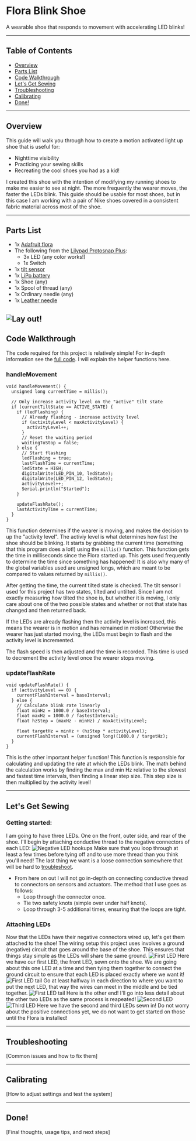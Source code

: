 # Flora Blink Shoe

A wearable shoe that responds to movement with accelerating LED blinks!

---

## Table of Contents

- [Overview](#overview)
- [Parts List](#parts-list)
- [Code Walkthrough](#code-walkthrough)
- [Let's Get Sewing](#lets-get-sewing)
- [Troubleshooting](#troubleshooting)
- [Calibrating](#calibrating)
- [Done!](#done)

---

## Overview

This guide will walk you through how to create a motion activated light up shoe that is useful for:
- Nighttime visibility
- Practicing your sewing skills
- Recreating the cool shoes you had as a kid!

I created this shoe with the intention of modifying my running shoes to make me easier to see at night. The more frequently the wearer moves, the faster the LEDs blink. This guide should be usable for most shoes, but in this case I am working with a pair of Nike shoes covered in a consistent fabric material across most of the shoe.

---

## Parts List

- 1x [Adafruit flora](https://www.adafruit.com/product/659)
- The following from the [Lilypad Protosnap Plus](https://www.sparkfun.com/lilypad-protosnap-plus.html):
  - 3x LED (any color works!)
  - 1x Switch
- 1x [tilt sensor](https://www.sparkfun.com/tilt-sensor-at407.html?gQT=1)
- 1x [LiPo battery](https://www.amazon.com/EEMB-Rechargeable-Connector-Wireless-Polarity/dp/B0B7N2T1TD)
- 1x Shoe (any)
- 1x Spool of thread (any)
- 1x Ordinary needle (any)
- 1x [Leather needle](https://www.amazon.com/dp/B08H86BQJB)

![Lay out!](images/01_parts_list.jpg)
---

## Code Walkthrough

The code required for this project is relatively simple! For in-depth information see the [full code](blink_shoe.ino). I will explain the helper functions here.

### handleMovement
```
void handleMovement() {
  unsigned long currentTime = millis();

  // Only increase activity level on the "active" tilt state
  if (currentTiltState == ACTIVE_STATE) {
    if (ledFlashing) {
      // Already flashing - increase activity level
      if (activityLevel < maxActivityLevel) {
        activityLevel++;
      }
      // Reset the waiting period
      waitingToStop = false;
    } else {
      // Start flashing
      ledFlashing = true;
      lastFlashTime = currentTime;
      ledState = HIGH;
      digitalWrite(LED_PIN_10, ledState);
      digitalWrite(LED_PIN_12, ledState);
      activityLevel++;
      Serial.println("Started");
    }

    updateFlashRate();
    lastActivityTime = currentTime;
  }
}
```
This function determines if the wearer is moving, and makes the decision to up the "activity level". The activiy level is what determines how fast the shoe should be blinking. It starts by grabbing the current time (something that this program does a lot!) using the `millis()` function. This function gets the time in milliseconds since the Flora started up. This gets used frequently to determine the time since something has happened! It is also why many of the global variables used are unsigned longs, which are meant to be compared to values returned by `millis()`.

After getting the time, the current tilted state is checked. The tilt sensor I used for this project has two states, tilted and untilted. Since I am not exactly measuring how tilted the shoe is, but whether it is moving, I only care about one of the two possible states and whether or not that state has changed and then returned back.

If the LEDs are already flashing then the activity level is increased, this means the wearer is in motion and has remained in motion! Otherwise the wearer has just started moving, the LEDs must begin to flash and the activity level is incremented.

The flash speed is then adjusted and the time is recorded. This time is used to decrement the activity level once the wearer stops moving.

### updateFlashRate
```
void updateFlashRate() {
  if (activityLevel == 0) {
    currentFlashInterval = baseInterval;
  } else {
    // Calculate blink rate linearly
    float minHz = 1000.0 / baseInterval;
    float maxHz = 1000.0 / fastestInterval;
    float hzStep = (maxHz - minHz) / maxActivityLevel;

    float targetHz = minHz + (hzStep * activityLevel);
    currentFlashInterval = (unsigned long)(1000.0 / targetHz);
  }
}
```
This is the other important helper function! This function is responsible for calculating and updating the rate at which the LEDs blink. The math behind the calculation works by finding the max and min Hz relative to the slowest and fastest time intervals, then finding a linear step size. This step size is then multiplied by the activity level!

---

## Let's Get Sewing

### Getting started:
I am going to have three LEDs. One on the front, outer side, and rear of the shoe. I'll begin by attaching conductive thread to the negative connectors of each LED:
![Negative LED hookups](images/02_staged_thread.jpg)
Make sure that you loop through at least a few times before tying off and to use more thread than you think you'll need! The last thing we want is a loose connection somewhere that will be hard to [troubleshoot](#troubleshooting).
- From here on out I will not go in-depth on connecting conductive thread to connectors on sensors and actuators. The method that I use goes as follows:
  - Loop through the connector once.
  - Tie two safety knots (simple over under half knots).
  - Loop through 3-5 additional times, ensuring that the loops are tight.

### Attaching LEDs
Now that the LEDs have their negative connectors wired up, let's get them attached to the shoe! The wiring setup this project uses involves a ground (negative) circuit that goes around the base of the shoe. This ensures that things stay simple as the LEDs will share the same ground.
![First LED](images/03_led.jpg)
Here we have our first LED, the front LED, sewn onto the shoe. We are going about this one LED at a time and then tying them together to connect the ground circuit to ensure that each LED is placed exactly where we want it!
![First LED tail](images/04_led.jpg)
Go at least halfway in each direction to where you want to put the next LED, that way the wires can meet in the middle and be tied together.
![First LED tail](images/05_led.jpg)
Here is the other end! I'll go into less detail about the other two LEDs as the same process is reapeated!
![Second LED](images/06_led.jpg)
![Third LED](images/07_led.jpg)
Here we have the second and third LEDs sewn in! Do not worry about the positive connections yet, we do not want to get started on those until the Flora is installed!

---

## Troubleshooting

[Common issues and how to fix them]

---

## Calibrating

[How to adjust settings and test the system]

---

## Done!

[Final thoughts, usage tips, and next steps]